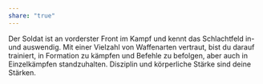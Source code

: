 ```yaml
---
share: "true"
---
```

Der Soldat ist an vorderster Front im Kampf und kennt das Schlachtfeld in- und auswendig. Mit einer Vielzahl von Waffenarten vertraut, bist du darauf trainiert, in Formation zu kämpfen und Befehle zu befolgen, aber auch in Einzelkämpfen standzuhalten. Disziplin und körperliche Stärke sind deine Stärken.